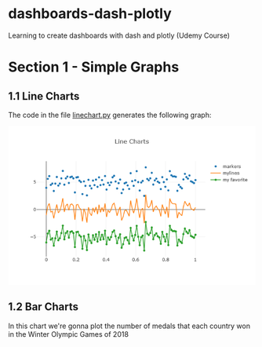 # dashboards-dash-plotly
Learning to create dashboards with dash and plotly (Udemy Course)


# Section 1 - Simple Graphs

## 1.1 Line Charts
The code in the file <a href="https://github.com/ftrajano/dashboards-dash-plotly/blob/main/secao1/linechart.py">linechart.py</a> generates the following graph:

<img src="https://github.com/ftrajano/dashboards-dash-plotly/blob/main/secao1/linechart1.png">


## 1.2 Bar Charts
In this chart we're gonna plot the number of medals that each country won in the Winter Olympic Games of 2018
